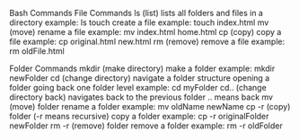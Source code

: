 Bash Commands
File Commands
ls (list)
lists all folders and files in a directory
example: ls
touch 
create
 a file
example: touch index.html
mv (move)
rename a file
example: mv index.html home.html
cp (copy)
copy a file
example: cp original.html new.html
rm (remove)
remove a file
example: rm oldFile.html 

Folder Commands
mkdir (make directory)
make a folder
example: mkdir newFolder
cd (change directory)
navigate a folder structure
opening a folder
going back one folder level
example: cd myFolder
cd.. (change directory back)
navigates back to the previous folder
.. means back
mv (move) folder
rename a folder
example: mv oldName newName
cp -r (copy) folder (-r means recursive)
copy a folder
example: cp -r originalFolder newFolder
rm -r (remove) folder
remove a folder
example: rm -r oldFolder

